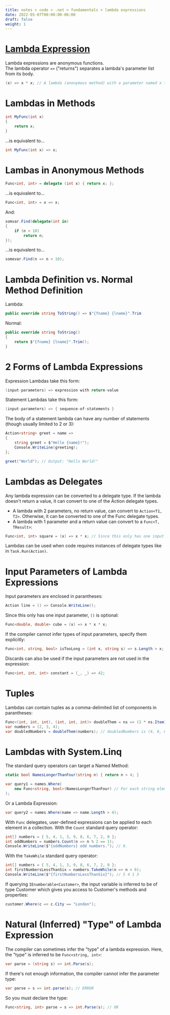 ```yaml
---
title: notes > code > .net > fundamentals > lambda expressions
date: 2022-05-07T00:00:00-06:00
draft: false
weight: 1
---
```


# [Lambda Expression](https://docs.microsoft.com/en-us/dotnet/csharp/language-reference/operators/lambda-expressions)
Lambda expressions are anonymous functions.  
The lambda operator `=>` ("returns") separates a lambda's parameter list from its body.

```cs
(x) => x * x; // A lambda (anonymous method) with a parameter named x that returns x * x.
```

# Lambdas in Methods
```cs
int MyFunc(int x)
{
	return x;
}
```
…is equivalent to…
```cs
int MyFunc(int x) => x;
```

# Lambas in Anonymous Methods
```cs
Func<int, int> = delegate (int x) { return x; };
```
…is equivalent to…
```cs
Func<int, int> = x => x;
```

And:
```cs
somvar.Find(delegate(int in)
{
	if (n < 10)
		return n;
});
```
…is equivalent to…
```cs
somevar.Find(n => n < 10);
```

# Lambda Definition vs. Normal Method Definition
Lambda:
```cs
public override string ToString() => $"{fname} {lname}".Trim
```
Normal:
```cs
public override string ToString()
{
	return $"{fname} {lname}".Trim();
}
```

# 2 Forms of Lambda Expressions
Expression Lambdas take this form:
```cs
(input-parameters) => expression with return-value
```

Statement Lambdas take this form:
```cs
(input-parameters) => { sequence-of-statements }
```

The body of a statement lambda can have any number of statements (though usually limited to 2 or 3):
```cs
Action<string> greet = name => 
{
	string greet = $"Hello {name}!");
	Console.WriteLine(greeting);
};

greet("World"); // Output: "Hello World!"
```

# Lambdas as Delegates
Any lambda expression can be converted to a delegate type.
If the lambda doesn't return a value, it can convert to one of the Action delegate types.
- A lambda with 2 parameters, no return value, can convert to `Action<T1, T2>`.
Otherwise, it can be converted to one of the Func delegate types.
- A lambda with 1 parameter and a return value can convert to a `Func<T, TResult>`:
```cs
Func<int, int> square = (x) => x * x; // Since this only has one input parameter, () is optional.
```

Lambdas can be used when code requires instances of delegate types like in `Task.Run(Action)`.

# Input Parameters of Lambda Expressions
Input parameters are enclosed in parantheses:
```cs
Action line = () => Console.WriteLine();
```
Since this only has one input parameter, `()` is optional:
```cs
Func<double, double> cube = (x) => x * x * x; 
```

If the compiler cannot infer types of input parameters, specify them explicitly:
```cs
Func<int, string, bool> isTooLong = (int x, string s) => s.Length > x;
```

Discards can also be used if the input parameters are not used in the expression:
```cs
Func<int, int, int> constant = (_, _) => 42;
```

# Tuples
Lambdas can contain tuples as a comma-delimited list of components in parantheses:
```cs
Func<(int, int, int), (int, int, int)> doubleThem = ns => (2 * ns.Item1, 2 * ns.Item2, 2 * ns.Item3);
var numbers = (2, 3, 4);
var doubledNumbers = doubleThem(numbers); // doubledNumbers is (4, 6, 8)
```

# Lambdas with System.Linq
The standard query operators can target a Named Method:
```cs
static bool NamesLongerThanFour(string n) { return n > 4; }

var query1 = names.Where(
	new Func<string, bool>(NamesLongerThanFour) // For each string element in names, pass it to this function.
);
```

Or a Lambda Expression:
```cs
var query2 = names.Where(name => name.Length > 4);
```

With `Func` delegates, user-defined expressions can be applied to each element in a collection.
With the `Count` standard query operator:
```cs
int[] numbers = { 5, 4, 1, 3, 9, 8, 6, 7, 2, 0 };
int oddNumbers = numbers.Count(n => n % 2 == 1);
Console.WriteLine($"{oddNumbers} odd numbers."); // 6.
```

With the `TakeWhile` standard query operator:
```cs
int[] numbers = { 5, 4, 1, 3, 9, 8, 6, 7, 2, 0 };
int firstNumbersLessThanSix = numbers.TakeWhile(n => n < 6);
Console.WriteLine($"{firstNumbersLessThanSix}"); // 5 4 1 3
```

If querying `IEnumberable<Customer>`, the input variable is inferred to be of type Customer which gives you access to Customer's methods and properties:
```cs
customer.Where(c => c.City == "London");
```

# Natural (Inferred) "Type" of Lambda Expression
The compiler can sometimes infer the "type" of a lambda expression.
Here, the "type" is inferred to be `Func<string, int>`:
```cs
var parse = (string s) => int.Parse(s);
```

If there's not enough information, the compiler cannot infer the parameter type:
```cs
var parse = s => int.parse(s); // ERROR
```

So you must declare the type:
```cs
Func<string, int> parse = s => int.Parse(s); // OK
```


